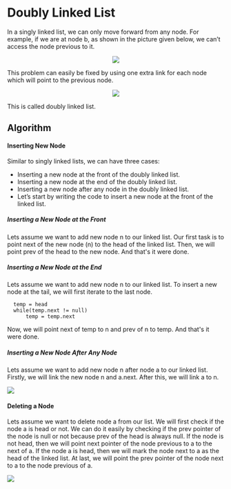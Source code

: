 # Doubly Linked List
In a singly linked list, we can only move forward from any node. For example, if we are at node b, as shown in the picture given below, we can’t access the node previous to it.

<p align="center">
  <img src="https://www.codesdope.com/staticroot/images/ds/double1.png">
</p>

This problem can easily be fixed by using one extra link for each node which will point to the previous node.

<p align="center">
  <img src="https://www.codesdope.com/staticroot/images/ds/double2.png">
</p>

This is called doubly linked list.

## Algorithm
#### Inserting New Node

Similar to singly linked lists, we can have three cases:

- Inserting a new node at the front of the doubly linked list.
- Inserting a new node at the end of the doubly linked list.
- Inserting a new node after any node in the doubly linked list.
- Let’s start by writing the code to insert a new node at the front of the linked list.

##### Inserting a New Node at the Front
Lets assume we want to add new node n to our linked list.
Our first task is to point next of the new node (n) to the head of the linked list.
Then, we will point prev of the head to the new node. And that's it were done.

##### Inserting a New Node at the End
Lets assume we want to add new node n to our linked list.
To insert a new node at the tail, we will first iterate to the last node.

      temp = head
      while(temp.next != null)
          temp = temp.next

Now, we will point next of temp to n and prev of n to temp. And that's it were done.

##### Inserting a New Node After Any Node
Lets assume we want to add new node n after node a to our linked list.
Firstly, we will link the new node n and a.next. 
After this, we will link a to n.

![](https://www.codesdope.com/staticroot/images/ds/double8.png)

#### Deleting a Node
Lets assume we want to delete node a from our list.
We will first check if the node a is head or not. We can do it easily by checking if the prev pointer of the node is null or not because prev of the head is always null. If the node is not head, then we will point next pointer of the node previous to a to the next of a. If the node a is head, then we will mark the node next to a as the head of the linked list. 
At last, we will point the prev pointer of the node next to a to the node previous of a.

![](https://media.geeksforgeeks.org/wp-content/uploads/20200318150826/ezgif.com-gif-maker1.gif)
